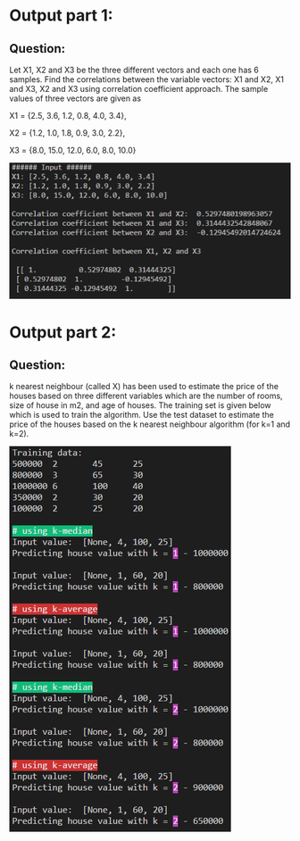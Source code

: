 <h1>Output part 1:</h1>
<h2>Question:</h2>
<p>Let X1, X2 and X3 be the three different vectors and each one has 6 samples. Find the
correlations between the variable vectors: X1 and X2, X1 and X3, X2 and X3 using correlation
coefficient approach. The sample values of three vectors are given as</p>
<p>X1 = {2.5, 3.6, 1.2, 0.8, 4.0, 3.4},</p>
<p>X2 = {1.2, 1.0, 1.8, 0.9, 3.0, 2.2},</p>
<p>X3 = {8.0, 15.0, 12.0, 6.0, 8.0, 10.0}</p>
<img src="https://github.com/Henkolicious/Machine-Learning/blob/master/Assignment%201/output%20_part1.PNG" />

<h1>Output part 2:</h1>
<h2>Question:</h2>
<p>k nearest neighbour (called X) has been used to estimate the price of the houses based on
three different variables which are the number of rooms, size of house in m2, and age of
houses. The training set is given below which is used to train the algorithm. Use the test
dataset to estimate the price of the houses based on the k nearest neighbour algorithm (for
k=1 and k=2).</p>
<img src="https://github.com/Henkolicious/Machine-Learning/blob/master/Assignment%201/output%20_part2.PNG" />